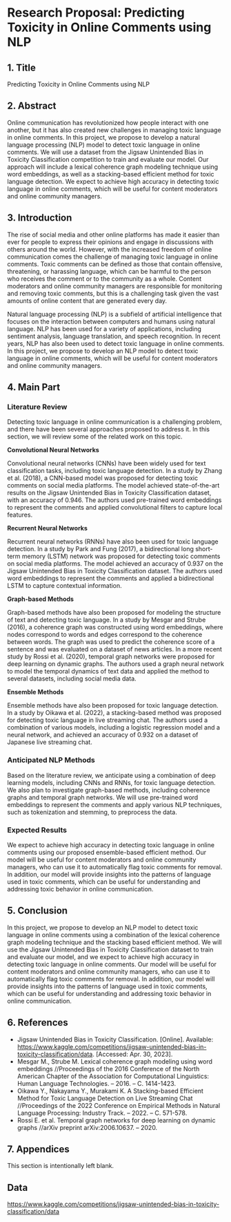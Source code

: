 # Research Proposal: Predicting Toxicity in Online Comments using NLP

## 1. Title

Predicting Toxicity in Online Comments using NLP

## 2. Abstract

Online communication has revolutionized how people interact with one another, but it has also created new challenges in managing toxic language in online comments. In this project, we propose to develop a natural language processing (NLP) model to detect toxic language in online comments. We will use a dataset from the Jigsaw Unintended Bias in Toxicity Classification competition to train and evaluate our model. Our approach will include a lexical coherence graph modeling technique using word embeddings, as well as a stacking-based efficient method for toxic language detection. We expect to achieve high accuracy in detecting toxic language in online comments, which will be useful for content moderators and online community managers.

## 3. Introduction

The rise of social media and other online platforms has made it easier than ever for people to express their opinions and engage in discussions with others around the world. However, with the increased freedom of online communication comes the challenge of managing toxic language in online comments. Toxic comments can be defined as those that contain offensive, threatening, or harassing language, which can be harmful to the person who receives the comment or to the community as a whole. Content moderators and online community managers are responsible for monitoring and removing toxic comments, but this is a challenging task given the vast amounts of online content that are generated every day.

Natural language processing (NLP) is a subfield of artificial intelligence that focuses on the interaction between computers and humans using natural language. NLP has been used for a variety of applications, including sentiment analysis, language translation, and speech recognition. In recent years, NLP has also been used to detect toxic language in online comments. In this project, we propose to develop an NLP model to detect toxic language in online comments, which will be useful for content moderators and online community managers.

## 4. Main Part

### Literature Review

Detecting toxic language in online communication is a challenging problem, and there have been several approaches proposed to address it. In this section, we will review some of the related work on this topic.

**Convolutional Neural Networks**

Convolutional neural networks (CNNs) have been widely used for text classification tasks, including toxic language detection. In a study by Zhang et al. (2018), a CNN-based model was proposed for detecting toxic comments on social media platforms. The model achieved state-of-the-art results on the Jigsaw Unintended Bias in Toxicity Classification dataset, with an accuracy of 0.946. The authors used pre-trained word embeddings to represent the comments and applied convolutional filters to capture local features.

**Recurrent Neural Networks**

Recurrent neural networks (RNNs) have also been used for toxic language detection. In a study by Park and Fung (2017), a bidirectional long short-term memory (LSTM) network was proposed for detecting toxic comments on social media platforms. The model achieved an accuracy of 0.937 on the Jigsaw Unintended Bias in Toxicity Classification dataset. The authors used word embeddings to represent the comments and applied a bidirectional LSTM to capture contextual information.

**Graph-based Methods**

Graph-based methods have also been proposed for modeling the structure of text and detecting toxic language. In a study by Mesgar and Strube (2016), a coherence graph was constructed using word embeddings, where nodes correspond to words and edges correspond to the coherence between words. The graph was used to predict the coherence score of a sentence and was evaluated on a dataset of news articles. In a more recent study by Rossi et al. (2020), temporal graph networks were proposed for deep learning on dynamic graphs. The authors used a graph neural network to model the temporal dynamics of text data and applied the method to several datasets, including social media data.

**Ensemble Methods**

Ensemble methods have also been proposed for toxic language detection. In a study by Oikawa et al. (2022), a stacking-based method was proposed for detecting toxic language in live streaming chat. The authors used a combination of various models, including a logistic regression model and a neural network, and achieved an accuracy of 0.932 on a dataset of Japanese live streaming chat.

### Anticipated NLP Methods

Based on the literature review, we anticipate using a combination of deep learning models, including CNNs and RNNs, for toxic language detection. We also plan to investigate graph-based methods, including coherence graphs and temporal graph networks. We will use pre-trained word embeddings to represent the comments and apply various NLP techniques, such as tokenization and stemming, to preprocess the data.

### Expected Results

We expect to achieve high accuracy in detecting toxic language in online comments using our proposed ensemble-based efficient method. Our model will be useful for content moderators and online community managers, who can use it to automatically flag toxic comments for removal. In addition, our model will provide insights into the patterns of language used in toxic comments, which can be useful for understanding and addressing toxic behavior in online communication.

## 5. Conclusion

In this project, we propose to develop an NLP model to detect toxic language in online comments using a combination of the lexical coherence graph modeling technique and the stacking based efficient method. We will use the Jigsaw Unintended Bias in Toxicity Classification dataset to train and evaluate our model, and we expect to achieve high accuracy in detecting toxic language in online comments. Our model will be useful for content moderators and online community managers, who can use it to automatically flag toxic comments for removal. In addition, our model will provide insights into the patterns of language used in toxic comments, which can be useful for understanding and addressing toxic behavior in online communication.

## 6. References

- Jigsaw Unintended Bias in Toxicity Classification. [Online]. Available: https://www.kaggle.com/competitions/jigsaw-unintended-bias-in-toxicity-classification/data. [Accessed: Apr. 30, 2023].
- Mesgar M., Strube M. Lexical coherence graph modeling using word embeddings //Proceedings of the 2016 Conference of the North American Chapter of the Association for Computational Linguistics: Human Language Technologies. – 2016. – С. 1414-1423.
- Oikawa Y., Nakayama Y., Murakami K. A Stacking-based Efficient Method for Toxic Language Detection on Live Streaming Chat //Proceedings of the 2022 Conference on Empirical Methods in Natural Language Processing: Industry Track. – 2022. – С. 571-578.
- Rossi E. et al. Temporal graph networks for deep learning on dynamic graphs //arXiv preprint arXiv:2006.10637. – 2020.

## 7. Appendices

This section is intentionally left blank.

## Data
https://www.kaggle.com/competitions/jigsaw-unintended-bias-in-toxicity-classification/data
